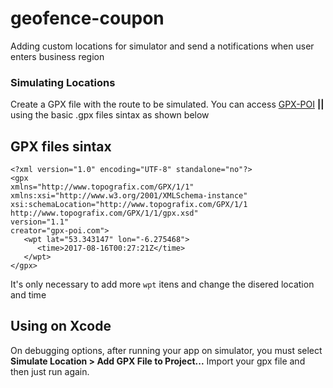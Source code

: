 # geofence-coupon
Adding custom locations for simulator and send a notifications when user enters business region

### Simulating Locations
Create a GPX file with the route to be simulated.
You can access [GPX-POI](http://gpx-poi.com)  **||**  using the basic .gpx files sintax as shown below

## GPX files sintax
```
<?xml version="1.0" encoding="UTF-8" standalone="no"?>
<gpx
xmlns="http://www.topografix.com/GPX/1/1"
xmlns:xsi="http://www.w3.org/2001/XMLSchema-instance" 
xsi:schemaLocation="http://www.topografix.com/GPX/1/1 http://www.topografix.com/GPX/1/1/gpx.xsd"
version="1.1" 
creator="gpx-poi.com">
   <wpt lat="53.343147" lon="-6.275468">
      <time>2017-08-16T00:27:21Z</time>
   </wpt>
</gpx>
```

It's only necessary to add more ```wpt``` itens and change the disered location and time

## Using on Xcode
On debugging options, after running your app on simulator, you must select **Simulate Location > Add GPX File to Project...**
Import your gpx file and then just run again.
